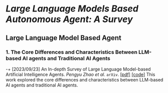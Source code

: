 # _Large Language Models Based Autonomous Agent: A Survey_

## **Large Language Model Based Agent**

### 1. The Core Differences and Characteristics Between LLM-based AI agents and Traditional AI Agents

-+ [2023/09/23] An In-depth Survey of Large Language Model-based Artificial Intelligence Agents. _Pengyu Zhao et al_. `arXiv`. [\[pdf\]](https://arxiv.org/pdf/2308.08239.pdf) [\[code\]](https://arxiv.org/pdf/2308.08239.pdf)
 This work explored the core differences and characteristics between LLM-based AI agents and traditional AI agents.
